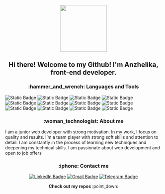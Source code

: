 
<div id="header" align="center">
  <img align="center" src="https://media.giphy.com/media/v1.Y2lkPTc5MGI3NjExdHdpMGw4eWJyNTRmNzNmYWt1bmxkeXdteW8xZGZyOG1sNHNhc3hhaiZlcD12MV9pbnRlcm5hbF9naWZfYnlfaWQmY3Q9cw/aIJDrOomj81MQZz2uO/giphy.gif" width="150" height="150"/>
  <h2 align="center">Hi there! Welcome to my Github! I'm Anzhelika, front-end developer.</h2>
</div>

<h3 align="center">:hammer_and_wrench: Languages and Tools</h3>

<div id="badges">
<img alt="Static Badge" src="https://img.shields.io/badge/react-0000CD?style=for-the-badge&logo=React&logoColor=white">
<img alt="Static Badge" src="https://img.shields.io/badge/redux-E9967A?style=for-the-badge&logo=redux&logoColor=white">
<img alt="Static Badge" src="https://img.shields.io/badge/html-D2691E?style=for-the-badge&logo=HTML5&logoColor=white">
<img alt="Static Badge" src="https://img.shields.io/badge/css-7B68EE?style=for-the-badge&logo=CSS3&logoColor=white">
<img alt="Static Badge" src="https://img.shields.io/badge/scss-EE82EE?style=for-the-badge&logo=sass&logoColor=white">
<img alt="Static Badge" src="https://img.shields.io/badge/sass-A0522D?style=for-the-badge&logo=sass&logoColor=white">
<img alt="Static Badge" src="https://img.shields.io/badge/javascript-BDB76B?style=for-the-badge&logo=javascript&logoColor=white">
<img alt="Static Badge" src="https://img.shields.io/badge/firebase-48D1CC?style=for-the-badge&logo=firebase&logoColor=white">
<img alt="Static Badge" src="https://img.shields.io/badge/gulp-FF8C00?style=for-the-badge&logo=gulp&logoColor=white">
<img alt="Static Badge" src="https://img.shields.io/badge/webpack-808000?style=for-the-badge&logo=webpack&logoColor=white">
<img alt="Static Badge" src="https://img.shields.io/badge/jest-32CD32?style=for-the-badge&logo=jest&logoColor=white">
<img alt="Static Badge" src="https://img.shields.io/badge/mongoDB-9ACD32?style=for-the-badge&logo=mongoDB&logoColor=white">
</div>

<h3 align="center">:woman_technologist: About me</h3>

<p align="start">I am a junior web developer with strong motivation. In my work, I
focus on quality and results. I’m a team player with strong soft skills
and attention to detail. I am constantly in the process of learning
new techniques and deepening my technical skills. I am passionate
about web development and open to job offers</p>

<h3 align="center"> :iphone: Contact me</h3>

[<div id="badges" align="center">](#)
  [<a href="https://linkedin.com/in/chehrynets-anzhelika/" target="_blank">](https://linkedin.com/in/chehrynets-anzhelika/)
    [<img src="https://img.shields.io/badge/LinkedIn-0000FF?style=for-the-badge&logo=linkedin&logoColor=white" alt="LinkedIn Badge"/>](https://linkedin.com/in/chehrynets-anzhelika/)
  [</a>](https://linkedin.com/in/chehrynets-anzhelika/)[<a href="mailto:chehrynets.a@gmail.com" target="_blank">](mailto:chehrynets.a@gmail.com)
    [<img src="https://img.shields.io/badge/Gmail-red?style=for-the-badge&logo=gmail&logoColor=white" alt="Gmail Badge"/>](mailto:chehrynets.a@gmail.com)
  [</a>](mailto:chehrynets.a@gmail.com)[<a href="https://t.me/chehrynets_anzhelika" target="_blank">](https://t.me/chehrynets_anzhelika)
    [<img src="https://img.shields.io/badge/Telegram-00BFFF?style=for-the-badge&logo=telegram&logoColor=white" alt="Telegram Badge"/>](https://t.me/chehrynets_anzhelika)
  [</a>](https://t.me/chehrynets_anzhelika)
</div>




<p align="center"><b>Check out my repos</b> :point_down:<p>
















  
 
